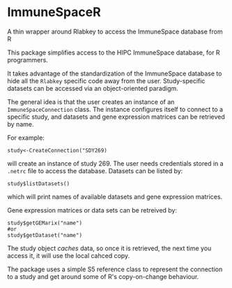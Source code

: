 ImmuneSpaceR
============

A thin wrapper around Rlabkey to access the ImmuneSpace database from R

This package simplifies access to the HIPC ImmuneSpace database, for R programmers.

It takes advantage of the standardization of the ImmuneSpace database to hide all the `Rlabkey` specific code away from the user.
Study-specific datasets can be accessed via an object-oriented paradigm.

The general idea is that the user creates an instance of an `ImmuneSpaceConnection` class. 
The instance configures itself to connect to a specific study, and datasets and gene expression matrices can be retrieved by name. 

For example:

```
study<-CreateConnection("SDY269)
```

will create an instance of study 269.  The user needs credentials stored in a `.netrc` file to access the database. 
Datasets can be listed by:

```
study$listDatasets()
```

which will print names of available datasets and gene expression matrices.

Gene expression matrices or data sets can be retreived by:

```
study$getGEMarix("name")
#or
study$getDataset("name")
```

The study object *caches* data, so once it is retrieved, the next time you access it, it will use the local cahced copy. 

The package uses a simple S5 reference class to represent the connection to a study and get around some of R's copy-on-change behaviour.



